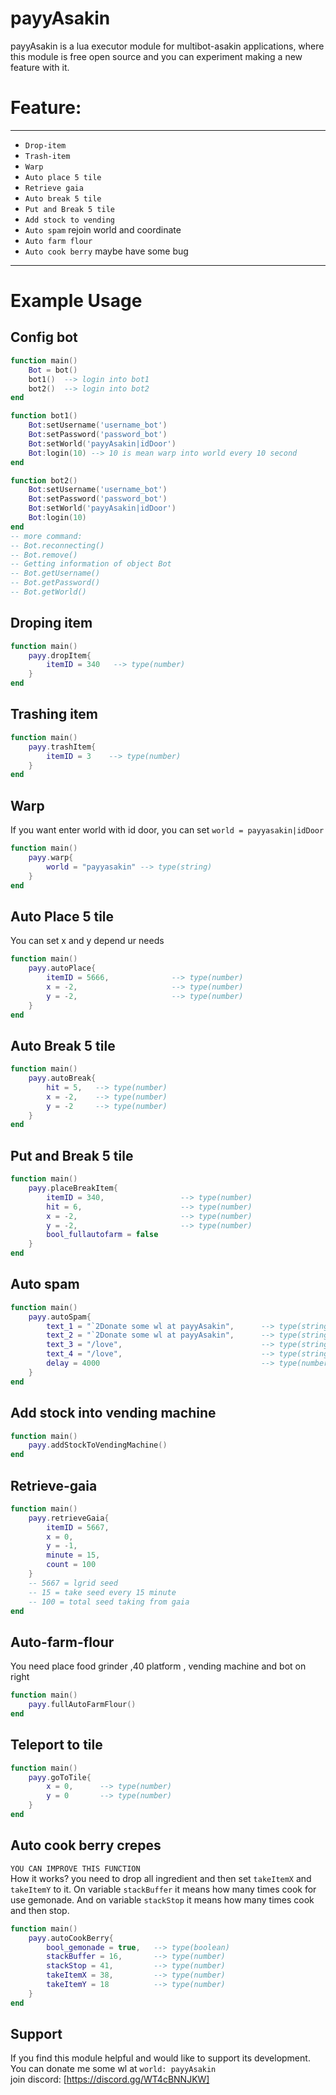 # payyAsakin
payyAsakin is a lua executor module for multibot-asakin applications, where this module is 
free open source and you can experiment making a new feature with it.

# Feature:
---------------------------------------------------------------

- `Drop-item`
- `Trash-item`
- `Warp`
- `Auto place 5 tile`
- `Retrieve gaia`
- `Auto break 5 tile`
- `Put and Break 5 tile`
- `Add stock to vending`
- `Auto spam` rejoin world and coordinate
- `Auto farm flour`
- `Auto cook berry` maybe have some bug

---------------------------------------------------------------

Example Usage
=============

Config bot
--------------------------
```lua
function main()
    Bot = bot()
    bot1()  --> login into bot1
    bot2()  --> login into bot2
end

function bot1()
    Bot:setUsername('username_bot')
    Bot:setPassword('password_bot')
    Bot:setWorld('payyAsakin|idDoor')
    Bot:login(10) --> 10 is mean warp into world every 10 second
end

function bot2()
    Bot:setUsername('username_bot')
    Bot:setPassword('password_bot')
    Bot:setWorld('payyAsakin|idDoor')
    Bot:login(10)
end
-- more command:
-- Bot.reconnecting()
-- Bot.remove()
-- Getting information of object Bot
-- Bot.getUsername() 
-- Bot.getPassword()
-- Bot.getWorld()
```

Droping item
--------------------------
```lua
function main()
    payy.dropItem{ 
        itemID = 340   --> type(number)
    }
end
```

Trashing item
--------------------------
```lua
function main()
    payy.trashItem{
        itemID = 3    --> type(number)
    }
end
```

Warp
--------------------------

If you want enter world with id door, you can set `world = payyasakin|idDoor`
```lua
function main()
    payy.warp{
        world = "payyasakin" --> type(string)
    }
end
```

Auto Place 5 tile
--------------------------

You can set x and y depend ur needs
```lua
function main()
    payy.autoPlace{
        itemID = 5666,              --> type(number)
        x = -2,                     --> type(number)
        y = -2,                     --> type(number)
    }
end
```

Auto Break 5 tile
--------------------------
```lua
function main()
    payy.autoBreak{
        hit = 5,   --> type(number)
        x = -2,    --> type(number)
        y = -2     --> type(number)
    }
end
```

Put and Break 5 tile
--------------------------
```lua
function main()
    payy.placeBreakItem{
        itemID = 340,                 --> type(number)
        hit = 6,                      --> type(number)
        x = -2,                       --> type(number)
        y = -2,                       --> type(number)
        bool_fullautofarm = false
    }
end
```

Auto spam
--------------------------
```lua
function main()
    payy.autoSpam{
        text_1 = "`2Donate some wl at payyAsakin",      --> type(string)
        text_2 = "`2Donate some wl at payyAsakin",      --> type(string)
        text_3 = "/love",                               --> type(string)
        text_4 = "/love",                               --> type(string)
        delay = 4000                                    --> type(number)
    }
end
```

Add stock into vending machine
--------------------------
```lua
function main()
    payy.addStockToVendingMachine()
end
```

Retrieve-gaia
--------------------------
```lua
function main()
    payy.retrieveGaia{
        itemID = 5667,
        x = 0,
        y = -1,
        minute = 15,
        count = 100
    }
    -- 5667 = lgrid seed
    -- 15 = take seed every 15 minute
    -- 100 = total seed taking from gaia
end
```

Auto-farm-flour
--------------------------

You need place food grinder ,40 platform , vending machine and bot on right

```lua
function main()
    payy.fullAutoFarmFlour()
end
```

Teleport to tile
--------------------------
```lua
function main()
    payy.goToTile{
        x = 0,      --> type(number)
        y = 0       --> type(number)
    }
end
```

Auto cook berry crepes
--------------------------

`YOU CAN IMPROVE THIS FUNCTION`<br>
How it works? you need to drop all ingredient and then set `takeItemX` 
and `takeItemY` to it. On variable `stackBuffer` it means how many times 
cook for use gemonade. And on variable `stackStop` it means how many 
times cook and then stop. 

```lua
function main()
    payy.autoCookBerry{
        bool_gemonade = true,   --> type(boolean)
        stackBuffer = 16,       --> type(number)
        stackStop = 41,         --> type(number)
        takeItemX = 38,         --> type(number)
        takeItemY = 18          --> type(number)
    }
end
```

Support
-------
If you find this module helpful and would like to support its development. <br>You can donate me some wl at `world: payyAsakin`<br>
join discord: [https://discord.gg/WT4cBNNJKW]